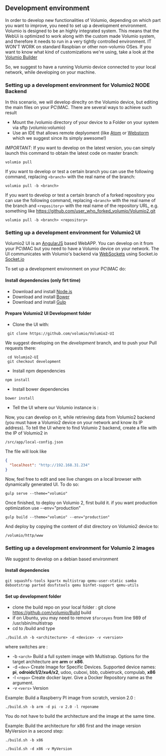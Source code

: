 ## Development environment

In order to develop new functionalities of Volumio, depending on which part you want to improve, you need to set up a development environment.
Volumio is designed to be an highly integrated system. This means that the WebUi is optimized to work along with the custom made Volumio system, and therefore it needs to run in a very tightly controlled environment. IT WON'T WORK on standard Raspbian or other non-volumio OSes. If you want to know what kind of customizations we're using, take a look at the [Volumio Builder](https://github.com/volumio/Build)

So, we suggest to have a running Volumio device connected to your local network, while developing on your machine.

### Setting up a development environment for Volumio2 NODE Backend

In this scenario, we will develop direclty on the Volumio device, but editing the main files on your PC\MAC. There are several ways to achieve such result

* Mount the /volumio directory of your device to a Folder on your system via sftp (volumio:volumio)
* Use an IDE that allows remote deplyoment (like [Atom](https://atom.io/) or [Webstorm](https://www.jetbrains.com/webstorm/) which we suggest since its simply awesome!)

*IMPORTANT*: If you want to develop on the latest version, you can simply launch this command to obtain the latest code on master branch:

```shell
volumio pull
```

If you want to develop or test a certain branch you can use the following command, replacing `<branch>` with the real name of the branch:

```
volumio pull -b <branch>
```

If you want to develop or test a certain branch of a forked repository you can use the following command, replacing `<branch>` with the real name of the branch and `<repository>` with the real name of the repository URL, e.g. something like https://github.com/user_who_forked_volumio/Volumio2.git

```
volumio pull -b <branch> <repository>
```

### Setting up a development environment for Volumio2 UI

Volumio2 UI is an [AngularJS](https://angularjs.org/) based WebAPP. You can develop on it from your PC\MAC but you need to have a Volumio device on your network.
The UI communicates with Volumio's backend via [WebSockets](/docs/API/WebSocket_APIs) using Socket.io [Socket.io](http://socket.io/)

To set up a development environment on your PC\MAC do:

#### Install dependencies (only firt time)
* Download and install [Node.js](https://nodejs.org/it/download/)
* Download and install [Bower](https://bower.io/#install-bower)
* Download and install [Gulp](https://github.com/gulpjs/gulp/blob/master/docs/getting-started.md)

#### Prepare Volumio2 UI Development folder

* Clone the UI with:

```shell
 git clone https://github.com/volumio/Volumio2-UI
```

We suggest developing on the *development* branch, and to push your Pull requests there:

```shell
 cd Volumio2-UI
 git checkout development
```

* Install npm dependencies
```shell
npm install
```

* Install bower dependencies
```shell
bower install
```

* Tell the UI where our Volumio instance is :

Now, you can develop on it, while retrieving data from Volumio2 backend (you must have a Volumio2 device on your network and know its IP address). To tell the UI where to find Volumio 2 backend, create a file with the IP of Volumio2 in
```shell
/src/app/local-config.json
```
The file will look like

```json
{
  "localhost": "http://192.168.31.234"
}
```

Now, feel free to edit and see live changes on a local browser with dynamically generated UI. To do so:
```shell
gulp serve --theme="volumio"
```

Once finished, to deploy on Volumio 2, first build it. if you want production optimization use --env="production"

```shell
gulp build --theme="volumio" --env="production"
```

And deploy by copying the content of dist directory on Volumio2 device to:
```shell
/volumio/http/www
```

### Setting up a development environment for Volumio 2 images

We suggest to develop on a debian based environment

#### Install dependencies

```
git squashfs-tools kpartx multistrap qemu-user-static samba debootstrap parted dosfstools qemu binfmt-support qemu-utils
```

#### Set up development folder 

- clone the build repo on your local folder  : git clone https://github.com/volumio/Build build
- if on Ubuntu, you may need to remove `$forceyes` from line 989 of /usr/sbin/multistrap
- cd to /build and type

```
./build.sh -b <architecture> -d <device> -v <version>
```

where switches are :

 * -b `<arch>` Build a full system image with Multistrap. Options for the target architecture are **arm** or **x86**.
 * -d `<dev>`  Create Image for Specific Devices. Supported device names:
             **pi**, **odroidc1/2/xu4/x2**, udoo, cuboxi, bbb, cubietruck, compulab, **x86**
 * -l `<repo>` Create docker layer. Give a Docker Repository name as the argument.
 * -v `<vers>` Version

Example: Build a Raspberry PI image from scratch, version 2.0 :
```
./build.sh -b arm -d pi -v 2.0 -l reponame
```

You do not have to build the architecture and the image at the same time.

Example: Build the architecture for x86 first and the image version MyVersion in a second step:
```
./build.sh -b x86

./build.sh -d x86 -v MyVersion
```
